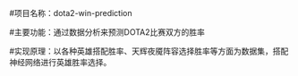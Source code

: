 #项目名称：dota2-win-prediction


#主要功能：通过数据分析来预测DOTA2比赛双方的胜率


#实现原理：以各种英雄搭配胜率、天辉夜魇阵容选择胜率等方面为数据集，搭配神经网络进行英雄胜率选择。
